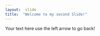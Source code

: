 ```yaml
---
layout:  slide
title:  "Welcome to my second Slide!"
---
```

Your text here
use the left arrow to go back!
